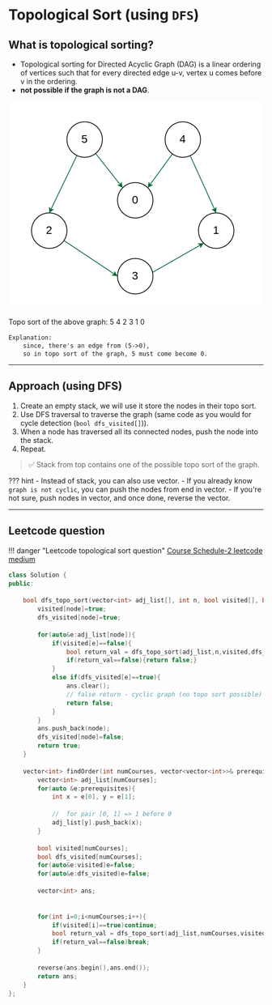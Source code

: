 # Topological Sort (using `DFS`)

## What is topological sorting?

- Topological sorting for Directed Acyclic Graph (DAG) is a linear ordering of vertices such that for every directed edge u-v, vertex u comes before v in the ordering.
- **not possible if the graph is not a DAG**.

![topo sort graph](../../../images/dsa/graph/topo-sort-graph.png)

Topo sort of the above graph:
    5 4 2 3 1 0

    Explanation:
        since, there's an edge from (5->0),
        so in topo sort of the graph, 5 must come become 0.

---

## Approach (using DFS)

1. Create an empty stack, we will use it store the nodes in their topo sort.
2. Use DFS traversal to traverse the graph (same code as you would for cycle detection (`bool dfs_visited[]`)).
3. When a node has traversed all its connected nodes, push the node into the stack.
4. Repeat.

> ✅ Stack from top contains one of the possible topo sort of the graph.

??? hint
    - Instead of stack, you can also use vector.
    - If you already know `graph is not cyclic`, you can push the nodes from end in vector.
    - If you're not sure, push nodes in vector, and once done, reverse the vector.

---

## Leetcode question

!!! danger "Leetcode topological sort question"
    <a href="https://leetcode.com/problems/course-schedule-ii/description/" target="_blank">Course Schedule-2 leetcode medium</a>

```cpp
class Solution {
public:

    bool dfs_topo_sort(vector<int> adj_list[], int n, bool visited[], bool dfs_visited[], int node, vector<int> &ans){
        visited[node]=true;
        dfs_visited[node]=true;

        for(auto&e:adj_list[node]){
            if(visited[e]==false){
                bool return_val = dfs_topo_sort(adj_list,n,visited,dfs_visited,e, ans);
                if(return_val==false){return false;}
            }
            else if(dfs_visited[e]==true){
                ans.clear();
                // false return - cyclic graph (no topo sort possible)
                return false;
            }
        }
        ans.push_back(node);
        dfs_visited[node]=false;
        return true;
    }

    vector<int> findOrder(int numCourses, vector<vector<int>>& prerequisites) {
        vector<int> adj_list[numCourses];
        for(auto &e:prerequisites){
            int x = e[0], y = e[1];

            //  for pair [0, 1] => 1 before 0
            adj_list[y].push_back(x);
        }

        bool visited[numCourses];
        bool dfs_visited[numCourses];
        for(auto&e:visited)e=false;
        for(auto&e:dfs_visited)e=false;

        vector<int> ans;


        for(int i=0;i<numCourses;i++){
            if(visited[i]==true)continue;
            bool return_val = dfs_topo_sort(adj_list,numCourses,visited,dfs_visited,i,ans);
            if(return_val==false)break;
        }

        reverse(ans.begin(),ans.end());
        return ans;
    }
};
```
